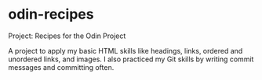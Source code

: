 # odin-recipes
Project: Recipes for the Odin Project

A project to apply my basic HTML skills like headings, links, ordered and unordered links, and images. I also practiced my Git skills by writing commit messages and committing often.